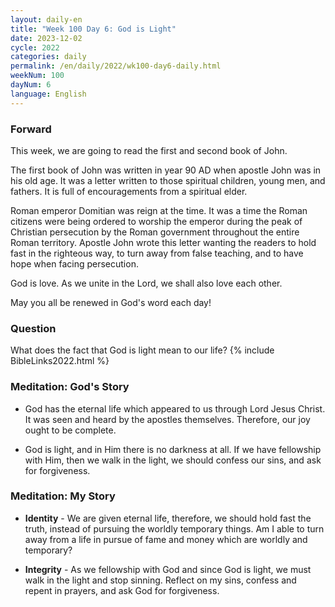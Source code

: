 ```yaml
---
layout: daily-en
title: "Week 100 Day 6: God is Light"
date: 2023-12-02
cycle: 2022
categories: daily
permalink: /en/daily/2022/wk100-day6-daily.html
weekNum: 100
dayNum: 6
language: English
---
```


### Forward     
This week, we are going to read the first and second book of John.

The first book of John was written in year 90 AD when apostle John was in his old age. It was a letter written to those spiritual children, young men, and fathers. It is full of encouragements from a spiritual elder.

Roman emperor Domitian was reign at the time. It was a time the Roman citizens were being ordered to worship the emperor during the peak of Christian persecution by the Roman government throughout the entire Roman territory. Apostle John wrote this letter wanting the readers to hold fast in the righteous way, to turn away from false teaching, and to have hope when facing persecution.

God is love. As we unite in the Lord, we shall also love each other.

May you all be renewed in God's word each day!

### Question     
What does the fact that God is light mean to our life?
{% include BibleLinks2022.html %} 

### Meditation: God's Story   
+ God has the eternal life which appeared to us through Lord Jesus Christ. It was seen and heard by the apostles themselves. Therefore, our joy ought to be complete. 

+ God is light, and in Him there is no darkness at all. If we have fellowship with Him, then we walk in the light, we should confess our sins, and ask for forgiveness. 

### Meditation: My Story   
+ **Identity** - We are given eternal life, therefore, we should hold fast the truth, instead of pursuing the worldly temporary things. Am I able to turn away from a life in pursue of fame and money which are worldly and temporary? 

+ **Integrity** - As we fellowship with God and since God is light, we must walk in the light and stop sinning. Reflect on my sins, confess and repent in prayers, and ask God for forgiveness.
